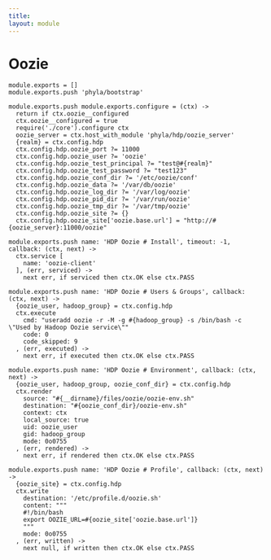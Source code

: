 ```yaml
---
title: 
layout: module
---
```


# Oozie

    module.exports = []
    module.exports.push 'phyla/bootstrap'

    module.exports.push module.exports.configure = (ctx) ->
      return if ctx.oozie__configured
      ctx.oozie__configured = true
      require('./core').configure ctx
      oozie_server = ctx.host_with_module 'phyla/hdp/oozie_server'
      {realm} = ctx.config.hdp
      ctx.config.hdp.oozie_port ?= 11000
      ctx.config.hdp.oozie_user ?= 'oozie'
      ctx.config.hdp.oozie_test_principal ?= "test@#{realm}"
      ctx.config.hdp.oozie_test_password ?= "test123"
      ctx.config.hdp.oozie_conf_dir ?= '/etc/oozie/conf'
      ctx.config.hdp.oozie_data ?= '/var/db/oozie'
      ctx.config.hdp.oozie_log_dir ?= '/var/log/oozie'
      ctx.config.hdp.oozie_pid_dir ?= '/var/run/oozie'
      ctx.config.hdp.oozie_tmp_dir ?= '/var/tmp/oozie'
      ctx.config.hdp.oozie_site ?= {}
      ctx.config.hdp.oozie_site['oozie.base.url'] = "http://#{oozie_server}:11000/oozie"

    module.exports.push name: 'HDP Oozie # Install', timeout: -1, callback: (ctx, next) ->
      ctx.service [
        name: 'oozie-client'
      ], (err, serviced) ->
        next err, if serviced then ctx.OK else ctx.PASS

    module.exports.push name: 'HDP Oozie # Users & Groups', callback: (ctx, next) ->
      {oozie_user, hadoop_group} = ctx.config.hdp
      ctx.execute
        cmd: "useradd oozie -r -M -g #{hadoop_group} -s /bin/bash -c \"Used by Hadoop Oozie service\""
        code: 0
        code_skipped: 9
      , (err, executed) ->
        next err, if executed then ctx.OK else ctx.PASS

    module.exports.push name: 'HDP Oozie # Environment', callback: (ctx, next) ->
      {oozie_user, hadoop_group, oozie_conf_dir} = ctx.config.hdp
      ctx.render
        source: "#{__dirname}/files/oozie/oozie-env.sh"
        destination: "#{oozie_conf_dir}/oozie-env.sh"
        context: ctx
        local_source: true
        uid: oozie_user
        gid: hadoop_group
        mode: 0o0755
      , (err, rendered) ->
        next err, if rendered then ctx.OK else ctx.PASS

    module.exports.push name: 'HDP Oozie # Profile', callback: (ctx, next) ->
      {oozie_site} = ctx.config.hdp
      ctx.write
        destination: '/etc/profile.d/oozie.sh'
        content: """
        #!/bin/bash
        export OOZIE_URL=#{oozie_site['oozie.base.url']}
        """
        mode: 0o0755
      , (err, written) ->
        next null, if written then ctx.OK else ctx.PASS
